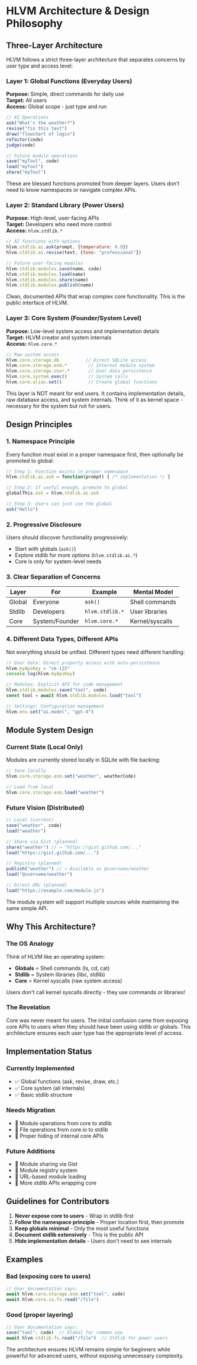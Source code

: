 # HLVM Architecture & Design Philosophy

## Three-Layer Architecture

HLVM follows a strict three-layer architecture that separates concerns by user type and access level:

### Layer 1: Global Functions (Everyday Users)
**Purpose:** Simple, direct commands for daily use  
**Target:** All users  
**Access:** Global scope - just type and run

```javascript
// AI Operations
ask("What's the weather?")
revise("fix this text")
draw("flowchart of login")
refactor(code)
judge(code)

// Future module operations
save("myTool", code)
load("myTool")
share("myTool")
```

These are blessed functions promoted from deeper layers. Users don't need to know namespaces or navigate complex APIs.

### Layer 2: Standard Library (Power Users)
**Purpose:** High-level, user-facing APIs  
**Target:** Developers who need more control  
**Access:** `hlvm.stdlib.*`

```javascript
// AI functions with options
hlvm.stdlib.ai.ask(prompt, {temperature: 0.9})
hlvm.stdlib.ai.revise(text, {tone: "professional"})

// Future user-facing modules
hlvm.stdlib.modules.save(name, code)
hlvm.stdlib.modules.load(name)
hlvm.stdlib.modules.share(name)
hlvm.stdlib.modules.publish(name)
```

Clean, documented APIs that wrap complex core functionality. This is the public interface of HLVM.

### Layer 3: Core System (Founder/System Level)
**Purpose:** Low-level system access and implementation details  
**Target:** HLVM creator and system internals  
**Access:** `hlvm.core.*`

```javascript
// Raw system access
hlvm.core.storage.db          // Direct SQLite access
hlvm.core.storage.esm.*        // Internal module system
hlvm.core.storage.user.*       // User data persistence
hlvm.core.system.exec()        // System calls
hlvm.core.alias.set()          // Create global functions
```

This layer is NOT meant for end users. It contains implementation details, raw database access, and system internals. Think of it as kernel space - necessary for the system but not for users.

## Design Principles

### 1. Namespace Principle
Every function must exist in a proper namespace first, then optionally be promoted to global:

```javascript
// Step 1: Function exists in proper namespace
hlvm.stdlib.ai.ask = function(prompt) { /* implementation */ }

// Step 2: If useful enough, promote to global
globalThis.ask = hlvm.stdlib.ai.ask

// Step 3: Users can just use the global
ask("Hello")
```

### 2. Progressive Disclosure
Users should discover functionality progressively:
- Start with globals (`ask()`)
- Explore stdlib for more options (`hlvm.stdlib.ai.*`)
- Core is only for system-level needs

### 3. Clear Separation of Concerns

| Layer | For | Example | Mental Model |
|-------|-----|---------|--------------|
| Global | Everyone | `ask()` | Shell commands |
| Stdlib | Developers | `hlvm.stdlib.*` | User libraries |
| Core | System/Founder | `hlvm.core.*` | Kernel/syscalls |

### 4. Different Data Types, Different APIs
Not everything should be unified. Different types need different handling:

```javascript
// User data: Direct property access with auto-persistence
hlvm.myApiKey = "sk-123"
console.log(hlvm.myApiKey)

// Modules: Explicit API for code management
hlvm.stdlib.modules.save("tool", code)
const tool = await hlvm.stdlib.modules.load("tool")

// Settings: Configuration management
hlvm.env.set("ai.model", "gpt-4")
```

## Module System Design

### Current State (Local Only)
Modules are currently stored locally in SQLite with file backing:

```javascript
// Save locally
hlvm.core.storage.esm.set("weather", weatherCode)

// Load from local
hlvm.core.storage.esm.load("weather")
```

### Future Vision (Distributed)

```javascript
// Local (current)
save("weather", code)
load("weather")

// Share via Gist (planned)
share("weather") // → "https://gist.github.com/..."
load("https://gist.github.com/...")

// Registry (planned)
publish("weather") // → Available as @username/weather
load("@username/weather")

// Direct URL (planned)
load("https://example.com/module.js")
```

The module system will support multiple sources while maintaining the same simple API.

## Why This Architecture?

### The OS Analogy
Think of HLVM like an operating system:
- **Globals** = Shell commands (ls, cd, cat)
- **Stdlib** = System libraries (libc, stdlib)
- **Core** = Kernel syscalls (raw system access)

Users don't call kernel syscalls directly - they use commands or libraries!

### The Revelation
Core was never meant for users. The initial confusion came from exposing core APIs to users when they should have been using stdlib or globals. This architecture ensures each user type has the appropriate level of access.

## Implementation Status

### Currently Implemented
- ✅ Global functions (ask, revise, draw, etc.)
- ✅ Core system (all internals)
- ✅ Basic stdlib structure

### Needs Migration
- 🔄 Module operations from core to stdlib
- 🔄 File operations from core.io to stdlib
- 🔄 Proper hiding of internal core APIs

### Future Additions
- 📝 Module sharing via Gist
- 📝 Module registry system
- 📝 URL-based module loading
- 📝 More stdlib APIs wrapping core

## Guidelines for Contributors

1. **Never expose core to users** - Wrap in stdlib first
2. **Follow the namespace principle** - Proper location first, then promote
3. **Keep globals minimal** - Only the most useful functions
4. **Document stdlib extensively** - This is the public API
5. **Hide implementation details** - Users don't need to see internals

## Examples

### Bad (exposing core to users)
```javascript
// User documentation says:
await hlvm.core.storage.esm.set("tool", code)
await hlvm.core.io.fs.read("/file")
```

### Good (proper layering)
```javascript
// User documentation says:
save("tool", code)  // Global for common use
await hlvm.stdlib.fs.read("/file")  // Stdlib for power users
```

The architecture ensures HLVM remains simple for beginners while powerful for advanced users, without exposing unnecessary complexity.